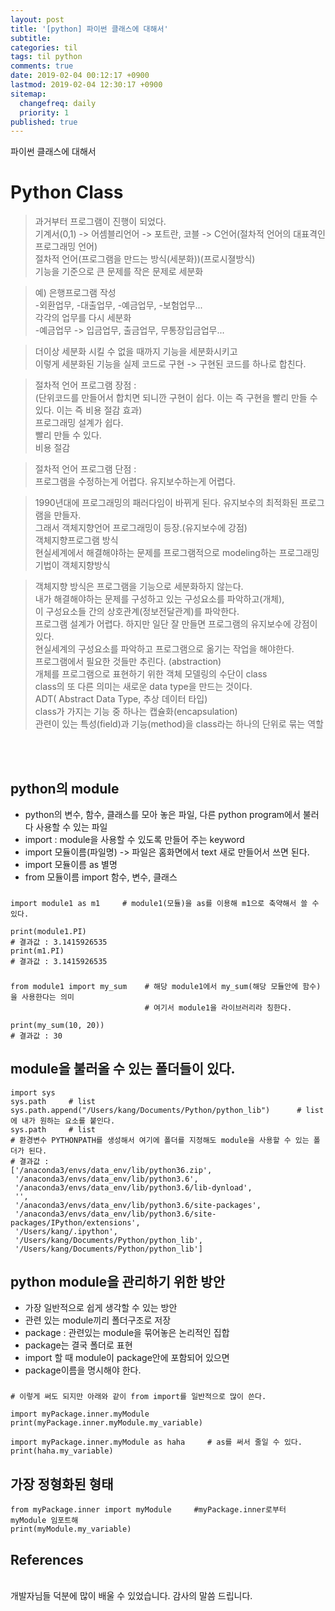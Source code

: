 ```yaml
---
layout: post
title: '[python] 파이썬 클래스에 대해서'
subtitle: 
categories: til
tags: til python
comments: true
date: 2019-02-04 00:12:17 +0900
lastmod: 2019-02-04 12:30:17 +0900
sitemap:
  changefreq: daily
  priority: 1
published: true
---
```


파이썬 클래스에 대해서 <br />

# Python Class
> 과거부터 프로그램이 진행이 되었다.<br>
> 기계서(0,1) -> 어셈블리언어 -> 포트란, 코블 -> C언어(절차적 언어의 대표격인 프로그래밍 언어)<br>
> 절차적 언어(프로그램을 만드는 방식(세분화))(프로시졀방식)<br>
> 기능을 기준으로 큰 문제를 작은 문제로 세분화

> 예) 은행프로그램 작성<br>
-외환업무, -대출업무, -예금업무, -보험업무...<br>
> 각각의 업무를 다시 세분화<br>
-예금업무 -> 입금업무, 출금업무, 무통장입금업무...

> 더이상 세분화 시킬 수 없을 때까지 기능을 세분화시키고<br>
> 이렇게 세분화된 기능을 실제 코드로 구현 -> 구현된 코드를 하나로 합친다.

> 절차적 언어 프로그램 장점 :<br>
(단위코드를 만들어서 합치면 되니깐 구현이 쉽다. 이는 즉 구현을 빨리 만들 수 있다. 이는 즉 비용 절감 효과)<br>
> 프로그래밍 설계가 쉽다.<br>
> 빨리 만들 수 있다.<br>
> 비용 절감<br>

> 절차적 언어 프로그램 단점 : <br>
> 프로그램을 수정하는게 어렵다. 유지보수하는게 어렵다.<br>

> 1990년대에 프로그래밍의 패러다임이 바뀌게 된다. 유지보수의 최적화된 프로그램을 만들자.<br>
> 그래서 객체지향언어 프로그래밍이 등장.(유지보수에 강점)<br>
> 객체지향프로그램 방식<br>
> 현실세계에서 해결해야하는 문제를 프로그램적으로 modeling하는 프로그래밍 기법이 객체지향방식<br>

> 객체지향 방식은 프로그램을 기능으로 세분화하지 않는다.<br>
> 내가 해결해야하는 문제를 구성하고 있는 구성요소를 파악하고(개체),<br>
> 이 구성요소들 간의 상호관계(정보전달관계)를 파악한다.<br>
> 프로그램 설계가 어렵다. 하지만 일단 잘 만들면 프로그램의 유지보수에 강점이 있다.<br>
> 현실세계의 구성요소를 파악하고 프로그램으로 옮기는 작업을 해야한다.<br>
> 프로그램에서 필요한 것들만 추린다. (abstraction)<br>
> 개체를 프로그램으로 표현하기 위한 객체 모델링의 수단이 class<br>
> class의 또 다른 의미는 새로운 data type을 만드는 것이다.<br>
> ADT( Abstract Data Type, 추상 데이터 타입)<br>
> class가 가지는 기능 중 하나는 캡슐화(encapsulation)<br>
> 관련이 있는 특성(field)과 기능(method)을 class라는 하나의 단위로 묶는 역할<br>


<br>
<br>

## python의 module
* python의 변수, 함수, 클래스를 모아 놓은 파일, 다른 python program에서 불러다 사용할 수 있는 파일
* import : module을 사용할 수 있도록 만들어 주는 keyword
* import 모듈이름(파일명)  -> 파일은 홈화면에서 text 새로 만들어서 쓰면 된다.
* import 모듈이름 as 별명
* from 모듈이름 import 함수, 변수, 클래스
###
    import module1 as m1     # module1(모듈)을 as를 이용해 m1으로 축약해서 쓸 수 있다.
    
    print(module1.PI)
    # 결과값 : 3.1415926535
    print(m1.PI)
    # 결과값 : 3.1415926535
###    
    from module1 import my_sum    # 해당 module1에서 my_sum(해당 모듈안에 함수)을 사용한다는 의미
                                  # 여기서 module1을 라이브러리라 칭한다.
    
    print(my_sum(10, 20))
    # 결과값 : 30


## module을 불러올 수 있는 폴더들이 있다.
    import sys
    sys.path     # list
    sys.path.append("/Users/kang/Documents/Python/python_lib")      # list에 내가 원하는 요소를 붙인다.
    sys.path     # list
    # 환경변수 PYTHONPATH를 생성해서 여기에 폴더를 지정해도 module을 사용할 수 있는 폴더가 된다.
    # 결과값 :
    ['/anaconda3/envs/data_env/lib/python36.zip',
     '/anaconda3/envs/data_env/lib/python3.6',
     '/anaconda3/envs/data_env/lib/python3.6/lib-dynload',
     '',
     '/anaconda3/envs/data_env/lib/python3.6/site-packages',
     '/anaconda3/envs/data_env/lib/python3.6/site-packages/IPython/extensions',
     '/Users/kang/.ipython',
     '/Users/kang/Documents/Python/python_lib',
     '/Users/kang/Documents/Python/python_lib']
        
## python module을 관리하기 위한 방안
* 가장 일반적으로 쉽게 생각할 수 있는 방안
* 관련 있는 module끼리 폴더구조로 저장
* package : 관련있는 module을 묶어놓은 논리적인 집합
* package는 결국 폴더로 표현
* import 할 때 module이 package안에 포함되어 있으면
* package이름을 명시해야 한다.
### 
    # 이렇게 써도 되지만 아래와 같이 from import를 일반적으로 많이 쓴다.
    
    import myPackage.inner.myModule
    print(myPackage.inner.myModule.my_variable)
    
    import myPackage.inner.myModule as haha     # as를 써서 줄일 수 있다.
    print(haha.my_variable)
    

## 가장 정형화된 형태
    from myPackage.inner import myModule     #myPackage.inner로부터 myModule 임포트해
    print(myModule.my_variable)
    











## References

<br/>
개발자님들 덕분에 많이 배울 수 있었습니다. 감사의 말씀 드립니다.<br/>